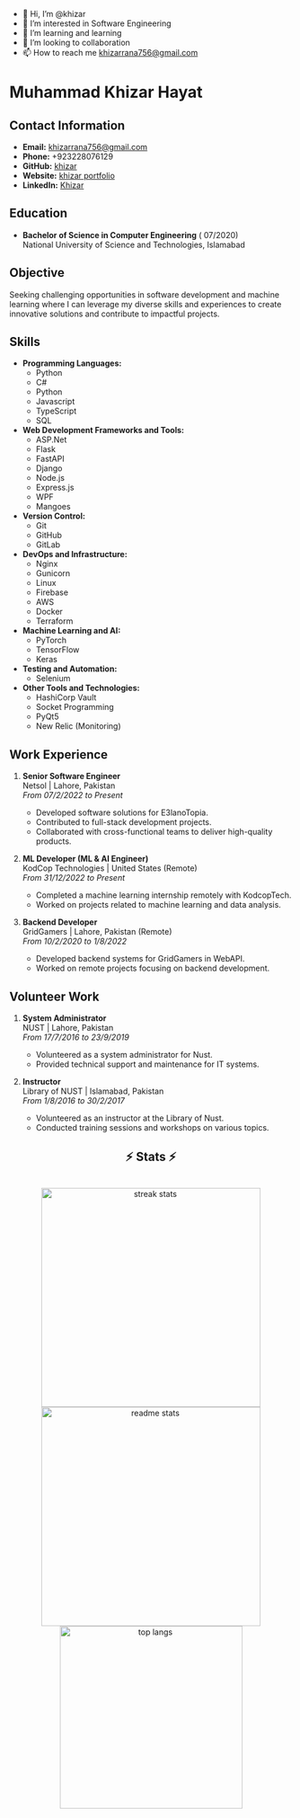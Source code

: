 - 👋 Hi, I’m @khizar
- 👀 I’m interested in Software Engineering
- 🌱 I’m learning and learning
- 💞️ I’m looking to collaboration
- 📫 How to reach me khizarrana756@gmail.com
# Muhammad Khizar Hayat

## Contact Information
- **Email:** khizarrana756@gmail.com
- **Phone:** +923228076129
- **GitHub:** [khizar](https://github.com/khizarkhizar/khizarkhizar)
- **Website:** [khizar portfolio](https://khizarkhizar.github.io/home)
- **LinkedIn:** [Khizar](https://www.linkedin.com/in/softengrkhizar/)

## Education
- **Bachelor of Science in Computer Engineering** ( 07/2020)  
  National University of Science and Technologies, Islamabad

## Objective
Seeking challenging opportunities in software development and machine learning where I can leverage my diverse skills and experiences to create innovative solutions and contribute to impactful projects.

## Skills
- **Programming Languages:** 
  - Python
  - C#
  - Python
  - Javascript
  - TypeScript
  - SQL
- **Web Development Frameworks and Tools:**
  - ASP.Net 
  - Flask
  - FastAPI
  - Django
  - Node.js
  - Express.js
  - WPF
  - Mangoes
- **Version Control:**
  - Git
  - GitHub
  - GitLab
- **DevOps and Infrastructure:**
  - Nginx
  - Gunicorn
  - Linux
  - Firebase
  - AWS
  - Docker
  - Terraform
- **Machine Learning and AI:**
  - PyTorch
  - TensorFlow
  - Keras
- **Testing and Automation:**
  - Selenium
- **Other Tools and Technologies:**
  - HashiCorp Vault
  - Socket Programming
  - PyQt5
  - New Relic (Monitoring)

## Work Experience
1. **Senior Software Engineer**  
   Netsol | Lahore, Pakistan  
   *From 07/2/2022 to Present*  
   - Developed software solutions for E3lanoTopia.
   - Contributed to full-stack development projects.
   - Collaborated with cross-functional teams to deliver high-quality products.

2. **ML Developer (ML & AI Engineer)**  
   KodCop Technologies | United States (Remote)  
   *From 31/12/2022 to Present*  
   - Completed a machine learning internship remotely with KodcopTech.
   - Worked on projects related to machine learning and data analysis.

3. **Backend Developer**  
   GridGamers | Lahore, Pakistan (Remote)  
   *From 10/2/2020 to 1/8/2022*  
   - Developed backend systems for GridGamers in WebAPI.
   - Worked on remote projects focusing on backend development.
 
## Volunteer Work
1. **System Administrator**  
   NUST | Lahore, Pakistan  
   *From 17/7/2016 to 23/9/2019*  
   - Volunteered as a system administrator for Nust.
   - Provided technical support and maintenance for IT systems.

2. **Instructor**  
   Library of NUST | Islamabad, Pakistan  
   *From 1/8/2016 to 30/2/2017*  
   - Volunteered as an instructor at the Library of Nust.
   - Conducted training sessions and workshops on various topics.
 
<!---
khizarkhizar/khizarkhizar is a ✨ special ✨ repository because its `README.md` (this file) appears on your GitHub profile.
You can click the Preview link to take a look at your changes.
--->

<h2 align="center">⚡ Stats ⚡</h2>
<br>
<div align=center>
  <img width=390 src="https://github-readme-streak-stats.herokuapp.com?user=khizarkhizar&count_private=true&theme=react&border_radius=10" alt="streak stats"/>
  <img width=390 src="https://github-readme-stats.vercel.app/api?username=khizarkhizar&count_private=true&show_icons=true&theme=react&rank_icon=github&border_radius=10" alt="readme stats" />
  <br/>
  <img width=325 align="center" src="https://github-readme-stats.vercel.app/api/top-langs/?username=khizarkhizar&hide=HTML&langs_count=8&layout=compact&theme=react&border_radius=10&size_weight=0.5&count_weight=0.5&exclude_repo=github-readme-stats" alt="top langs" />
</div>
<br/><br/>
